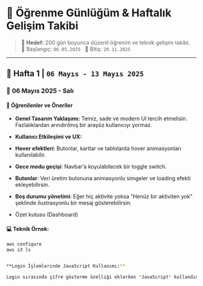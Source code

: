 # 📘 Öğrenme Günlüğüm & Haftalık Gelişim Takibi

> 🚀 **Hedef:** 200 gün boyunca düzenli öğrenim ve teknik gelişim takibi.  
> 📅 Başlangıç: `06.05.2025` &nbsp; 🏁 Bitiş: `20.11.2025`

---

## 📆 **Hafta 1** | `06 Mayıs - 13 Mayıs 2025`

### 📅 **06 Mayıs 2025 - Salı**

#### 🔸 Öğrenilenler ve Öneriler
-  **Genel Tasarım Yaklaşımı:** Temiz, sade ve modern UI tercih etmelisin. Fazlalıklardan arındırılmış bir arayüz kullanıcıyı yormaz.

-  **Kullanıcı Etkileşimi ve UX:**

- **Hover efektleri**: Butonlar, kartlar ve tablolarda hover animasyonları kullanılabilir.

- **Gece modu geçişi**: Navbar’a koyulabilecek bir toggle switch.

- **Butonlar**: Veri üretim butonuna animasyonlu simgeler ve loading efekti ekleyebilirsin.

- **Boş durumu yönetimi**: Eğer hiç aktivite yoksa “Henüz bir aktiviten yok” şeklinde ilustrasyonlu bir mesaj gösterebilirsin.
- Özet kutusu (Dashboard)




#### 💻 Teknik Örnek:
```bash
aws configure
aws s3 ls
                                

**Login İşlemlerinde JavaScript Kullanımı:**

Login sırasında şifre gösterme özelliği eklerken *JavaScript* kullandım ve bu kod dosyasını *Static* klasörüne ekledim.



